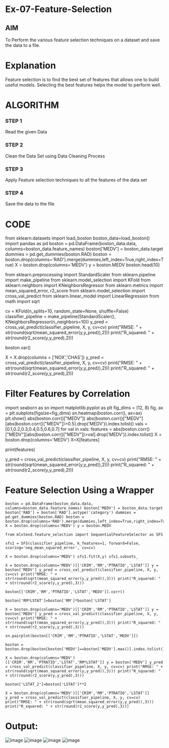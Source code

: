 # Ex-07-Feature-Selection
## AIM
To Perform the various feature selection techniques on a dataset and save the data to a file. 

# Explanation
Feature selection is to find the best set of features that allows one to build useful models.
Selecting the best features helps the model to perform well. 

# ALGORITHM
### STEP 1
Read the given Data
### STEP 2
Clean the Data Set using Data Cleaning Process
### STEP 3
Apply Feature selection techniques to all the features of the data set
### STEP 4
Save the data to the file


# CODE
from sklearn.datasets import load_boston boston_data=load_boston() import pandas as pd boston = pd.DataFrame(boston_data.data, columns=boston_data.feature_names) boston['MEDV'] = boston_data.target dummies = pd.get_dummies(boston.RAD) boston = boston.drop(columns='RAD').merge(dummies,left_index=True,right_index=True) X = boston.drop(columns='MEDV') y = boston.MEDV boston.head(10)

from sklearn.preprocessing import StandardScaler from sklearn.pipeline import make_pipeline from sklearn.model_selection import KFold from sklearn.neighbors import KNeighborsRegressor from sklearn.metrics import mean_squared_error, r2_score from sklearn.model_selection import cross_val_predict from sklearn.linear_model import LinearRegression from math import sqrt

cv = KFold(n_splits=10, random_state=None, shuffle=False) classifier_pipeline = make_pipeline(StandardScaler(), KNeighborsRegressor(n_neighbors=10)) y_pred = cross_val_predict(classifier_pipeline, X, y, cv=cv) print("RMSE: " + str(round(sqrt(mean_squared_error(y,y_pred)),2))) print("R_squared: " + str(round(r2_score(y,y_pred),2)))

boston.var()

X = X.drop(columns = ['NOX','CHAS']) y_pred = cross_val_predict(classifier_pipeline, X, y, cv=cv) print("RMSE: " + str(round(sqrt(mean_squared_error(y,y_pred)),2))) print("R_squared: " + str(round(r2_score(y,y_pred),2)))
# Filter Features by Correlation
import seaborn as sn import matplotlib.pyplot as plt fig_dims = (12, 8) fig, ax = plt.subplots(figsize=fig_dims) sn.heatmap(boston.corr(), ax=ax) plt.show() abs(boston.corr()["MEDV"]) abs(boston.corr()["MEDV"][abs(boston.corr()["MEDV"])>0.5].drop('MEDV')).index.tolist() vals = [0.1,0.2,0.3,0.4,0.5,0.6,0.7] for val in vals: features = abs(boston.corr()["MEDV"][abs(boston.corr()["MEDV"])>val].drop('MEDV')).index.tolist()
X = boston.drop(columns='MEDV')
X=X[features]

print(features)

y_pred = cross_val_predict(classifier_pipeline, X, y, cv=cv)
print("RMSE: " + str(round(sqrt(mean_squared_error(y,y_pred)),2)))
print("R_squared: " + str(round(r2_score(y,y_pred),2)))
# Feature Selection Using a Wrapper
~~~
boston = pd.DataFrame(boston_data.data, columns=boston_data.feature_names) boston['MEDV'] = boston_data.target boston['RAD'] = boston['RAD'].astype('category') dummies = pd.get_dummies(boston.RAD) boston = boston.drop(columns='RAD').merge(dummies,left_index=True,right_index=True) X = boston.drop(columns='MEDV') y = boston.MEDV

from mlxtend.feature_selection import SequentialFeatureSelector as SFS

sfs1 = SFS(classifier_pipeline, k_features=1, forward=False, scoring='neg_mean_squared_error', cv=cv)

X = boston.drop(columns='MEDV') sfs1.fit(X,y) sfs1.subsets_

X = boston.drop(columns='MEDV')[['CRIM','RM','PTRATIO','LSTAT']] y = boston['MEDV'] y_pred = cross_val_predict(classifier_pipeline, X, y, cv=cv) print("RMSE: " + str(round(sqrt(mean_squared_error(y,y_pred)),3))) print("R_squared: " + str(round(r2_score(y,y_pred),3)))

boston[['CRIM','RM','PTRATIO','LSTAT','MEDV']].corr()

boston['RM*LSTAT']=boston['RM']*boston['LSTAT']

X = boston.drop(columns='MEDV')[['CRIM','RM','PTRATIO','LSTAT']] y = boston['MEDV'] y_pred = cross_val_predict(classifier_pipeline, X, y, cv=cv) print("RMSE: " + str(round(sqrt(mean_squared_error(y,y_pred)),3))) print("R_squared: " + str(round(r2_score(y,y_pred),3)))

sn.pairplot(boston[['CRIM','RM','PTRATIO','LSTAT','MEDV']])

boston = boston.drop(boston[boston['MEDV']==boston['MEDV'].max()].index.tolist())

X = boston.drop(columns='MEDV')[['CRIM','RM','PTRATIO','LSTAT','RM*LSTAT']] y = boston['MEDV'] y_pred = cross_val_predict(classifier_pipeline, X, y, cv=cv) print("RMSE: " + str(round(sqrt(mean_squared_error(y,y_pred)),3))) print("R_squared: " + str(round(r2_score(y,y_pred),3)))

boston['LSTAT_2']=boston['LSTAT']**2

X = boston.drop(columns='MEDV')[['CRIM','RM','PTRATIO','LSTAT']] y_pred = cross_val_predict(classifier_pipeline, X, y, cv=cv) print("RMSE: " + str(round(sqrt(mean_squared_error(y,y_pred)),3))) print("R_squared: " + str(round(r2_score(y,y_pred),3)))
~~~
# Output:
![image](https://github.com/DHARSHINISENTHILKUMAR/Ex-07-Feature-Selection/assets/113699377/e813db6e-46c7-4f96-9422-b73871363112)
![image](https://github.com/DHARSHINISENTHILKUMAR/Ex-07-Feature-Selection/assets/113699377/956db772-5695-4034-91af-c31975889467)
![image](https://github.com/DHARSHINISENTHILKUMAR/Ex-07-Feature-Selection/assets/113699377/8ddb52b3-75f1-4544-b80b-21443a03c397)
![image](https://github.com/DHARSHINISENTHILKUMAR/Ex-07-Feature-Selection/assets/113699377/38dccf10-6ead-4c48-a3e3-8204a778ea5d)


